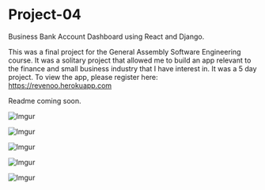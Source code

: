 # Project-04
Business Bank Account Dashboard using React and Django.


This was a final project for the General Assembly Software Engineering course. It was a solitary project that allowed me to build an app relevant to the finance and small business industry that I have interest in. It was a 5 day project. To view the app, please register here: https://revenoo.herokuapp.com

Readme coming soon.

![Imgur](https://i.imgur.com/riSZvLg.png)

![Imgur](https://i.imgur.com/R5m60rQ.png)

![Imgur](https://i.imgur.com/9a8SsHe.png?1)

![Imgur](https://i.imgur.com/rnvHWcA.png)

![Imgur](https://i.imgur.com/Xuo64Nl.png)
